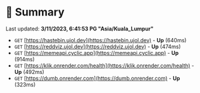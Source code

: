 # 📖 Summary
Last updated: **3/11/2023, 6:41:53 PG "Asia/Kuala_Lumpur"**

- `GET` [https://hastebin.ujol.dev](https://hastebin.ujol.dev) - **Up** (640ms)
- `GET` [https://reddviz.ujol.dev](https://reddviz.ujol.dev) - **Up** (474ms)
- `GET` [https://memeapi.cyclic.app](https://memeapi.cyclic.app) - **Up** (914ms)
- `GET` [https://klik.onrender.com/health](https://klik.onrender.com/health) - **Up** (492ms)
- `GET` [https://dumb.onrender.com](https://dumb.onrender.com) - **Up** (323ms)
